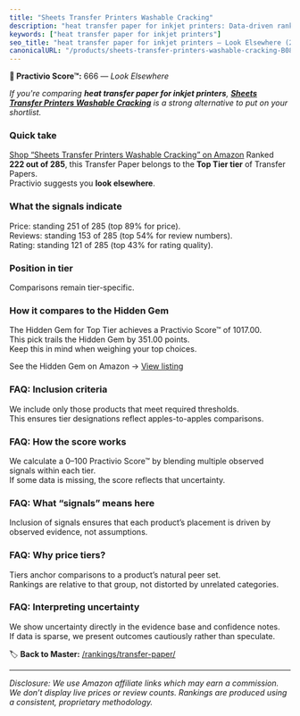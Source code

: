 ```yaml
---
title: "Sheets Transfer Printers Washable Cracking"
description: "heat transfer paper for inkjet printers: Data-driven ranking using the Practivio Score™. Positioned by quality, value, demand, findability, momentum."
keywords: ["heat transfer paper for inkjet printers"]
seo_title: "heat transfer paper for inkjet printers — Look Elsewhere (2025)"
canonicalURL: "/products/sheets-transfer-printers-washable-cracking-B08SCF85JH/"
---
```


**🚫 Practivio Score™:** 666 — _Look Elsewhere_


*If you're comparing **heat transfer paper for inkjet printers**, **[Sheets Transfer Printers Washable Cracking](https://www.amazon.com/dp/B08SCF85JH?tag=practivio-20)** is a strong alternative to put on your shortlist.*
### Quick take
[Shop “Sheets Transfer Printers Washable Cracking” on Amazon](https://www.amazon.com/dp/B08SCF85JH?tag=practivio-20)
Ranked **222 out of 285**, this Transfer Paper belongs to the **Top Tier tier** of Transfer Papers.  
Practivio suggests you **look elsewhere**.

### What the signals indicate
Price: standing 251 of 285 (top 89% for price).  
Reviews: standing 153 of 285 (top 54% for review numbers).  
Rating: standing 121 of 285 (top 43% for rating quality).  

### Position in tier
Comparisons remain tier-specific.

### How it compares to the Hidden Gem
The Hidden Gem for Top Tier achieves a Practivio Score™ of 1017.00.  
This pick trails the Hidden Gem by 351.00 points.  
Keep this in mind when weighing your top choices.  

See the Hidden Gem on Amazon → [View listing](https://www.amazon.com/dp/B074FXL9KD?tag=practivio-20)

### FAQ: Inclusion criteria
We include only those products that meet required thresholds.  
This ensures tier designations reflect apples-to-apples comparisons.

### FAQ: How the score works
We calculate a 0–100 Practivio Score™ by blending multiple observed signals within each tier.  
If some data is missing, the score reflects that uncertainty.

### FAQ: What “signals” means here
Inclusion of signals ensures that each product’s placement is driven by observed evidence, not assumptions.

### FAQ: Why price tiers?
Tiers anchor comparisons to a product’s natural peer set.  
Rankings are relative to that group, not distorted by unrelated categories.

### FAQ: Interpreting uncertainty
We show uncertainty directly in the evidence base and confidence notes.  
If data is sparse, we present outcomes cautiously rather than speculate.


🏷️ **Back to Master:** [/rankings/transfer-paper/](/rankings/transfer-paper/)

---
_Disclosure: We use Amazon affiliate links which may earn a commission. We don’t display live prices or review counts. Rankings are produced using a consistent, proprietary methodology._
